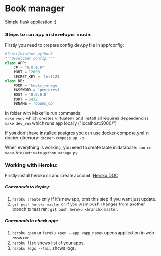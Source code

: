 # Book manager
Simple flask application :)

### Steps to run app in developer mode:
Firstly you need to prepare config_dev.py file in app/config:
```python
#!/usr/bin/env python3
"""Developer config."""
class APP:
    IP = "0.0.0.0"
    PORT = 12000
    SECRET_KEY = 'test123'
class DB:
    USER = 'books_manager'
    PASSWORD = 'postgres1'
    HOST = '0.0.0.0'
    PORT = 5432
    DBNAME = 'books_db'
```
In folder with Makefile run commands:<br>
`make venv` which creates virtualenv and install all required dependencies<br>
`make dev_run` which runs app locally ("localhost:5000/")

If you don't have installed postgres you can use docker-compose.yml in docker directory:
`docker-compose up -d`

When everything is working, you need to create table in database:
`source venv/bin/activate`
`python manage.py`


### Working with Heroku:
Firstly install heroku cli and create account: [Heroku DOC](https://devcenter.heroku.com/articles/getting-started-with-python)<br>

##### Commands to deploy:
1. `heroku create` only if it's new app, omit this step if you want just update.
2. `git push heroku master` or if you want push changes from another branch to test run: `git push heroku <branch>:master`.

##### Commands to check app:
1. `heroku open` or `heroku open --app <app_name>` opens application in web browser.
2. `heroku list` shows list of your apps.
3. `heroku logs --tail` shows logs.
